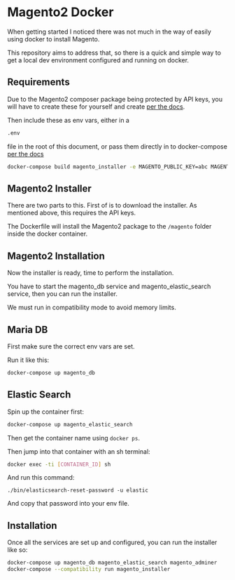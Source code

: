 # Magento2 Docker

When getting started I noticed there was not much in the way of easily using docker to install Magento.

This repository aims to address that, so there is a quick and simple way to get a local dev environment configured and running on docker.

## Requirements

Due to the Magento2 composer package being protected by API keys, you will have to create these for yourself and create [per the docs](https://developer.adobe.com/commerce/marketplace/guides/eqp/v1/access-keys/).

Then include these as env vars, either in a 

```bash
.env
```

file in the root of this document, or pass them directly in to docker-compose [per the docs](https://docs.docker.com/compose/environment-variables/)

```bash
docker-compose build magento_installer -e MAGENTO_PUBLIC_KEY=abc MAGENTO_PRIVATE_KEY=abc
```

## Magento2 Installer

There are two parts to this.  First of is to download the installer.  As mentioned above, this requires the API keys.

The Dockerfile will install the Magento2 package to the ```/magento``` folder inside the docker container.

## Magento2 Installation

Now the installer is ready, time to perform the installation.

You have to start the magento_db service and magento_elastic_search service, then you can run the installer.

We must run in compatibility mode to avoid memory limits.

## Maria DB

First make sure the correct env vars are set.

Run it like this:

```bash
docker-compose up magento_db
```

## Elastic Search

Spin up the container first:

```bash
docker-compose up magento_elastic_search
```

Then get the container name using ```docker ps```.

Then jump into that container with an sh terminal:

```bash
docker exec -ti [CONTAINER_ID] sh
```

And run this command:

```
./bin/elasticsearch-reset-password -u elastic
```

And copy that password into your env file.

## Installation

Once all the services are set up and configured, you can run the installer like so:

```bash
docker-compose up magento_db magento_elastic_search magento_adminer
docker-compose --compatibility run magento_installer
```

